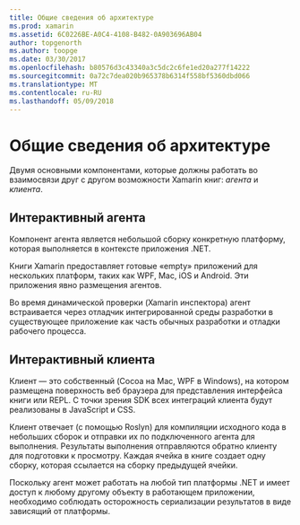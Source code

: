 ```yaml
---
title: Общие сведения об архитектуре
ms.prod: xamarin
ms.assetid: 6C0226BE-A0C4-4108-B482-0A903696AB04
author: topgenorth
ms.author: toopge
ms.date: 03/30/2017
ms.openlocfilehash: b80576d3c43340a3c5dc2c6fe1ed20a277f14222
ms.sourcegitcommit: 0a72c7dea020b965378b6314f558bf5360dbd066
ms.translationtype: MT
ms.contentlocale: ru-RU
ms.lasthandoff: 05/09/2018
---
```

# <a name="architecture-overview"></a>Общие сведения об архитектуре

Двумя основными компонентами, которые должны работать во взаимосвязи друг с другом возможности Xamarin книг: _агента_ и _клиента_.

## <a name="interactive-agent"></a>Интерактивный агента

Компонент агента является небольшой сборку конкретную платформу, которая выполняется в контексте приложения .NET.

Книги Xamarin предоставляет готовые «empty» приложений для нескольких платформ, таких как WPF, Mac, iOS и Android. Эти приложения явно размещения агентов.

Во время динамической проверки (Xamarin инспектора) агент встраивается через отладчик интегрированной среды разработки в существующее приложение как часть обычных разработки и отладки рабочего процесса.

## <a name="interactive-client"></a>Интерактивный клиента

Клиент — это собственный (Cocoa на Mac, WPF в Windows), на котором размещена поверхность веб браузера для представления интерфейса книги или REPL. С точки зрения SDK всех интеграций клиента будут реализованы в JavaScript и CSS.

Клиент отвечает (с помощью Roslyn) для компиляции исходного кода в небольших сборок и отправки их по подключенного агента для выполнения. Результаты выполнения отправляются обратно клиенту для подготовки к просмотру. Каждая ячейка в книге создает одну сборку, которая ссылается на сборку предыдущей ячейки.

Поскольку агент может работать на любой тип платформы .NET и имеет доступ к любому другому объекту в работающем приложении, необходимо соблюдать осторожность сериализации результатов в виде зависящий от платформы.
